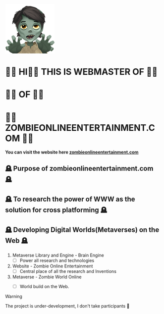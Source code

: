 
<!-- this is the cover image -->
![cover image for farmeroad.com](zombie.png)

#  🧟‍♂️  HI👋🏻 THIS IS WEBMASTER OF  🧟‍♂️
#  🧟‍♂️  OF 🧟‍♂️
#  🧟‍♂️  **ZOMBIEONLINEENTERTAINMENT.COM**  🧟‍♂️

#### You can visit the website here [zombieonlineentertainment.com](https://zombieonlineentertainment.com/)

## 🪦  Purpose of zombieonlineentertainment.com  🪦
## 🪦  To research the power of WWW as the solution for cross platforming 🪦
## 🪦  Developing Digital Worlds(Metaverses) on the Web 🪦
 

1. Metaverse Library and Engine - Brain Engine
      - [ ] Power all research and technologies
  
2. Website - Zombie Online Entertainment
      - [ ] Central place of all the research and Inventions
  
3. Metaverse - Zombie World Online
      - [ ] World build on the Web.
            

> [!WARNING]
> The project is under-development, I don't take participants 🦇
